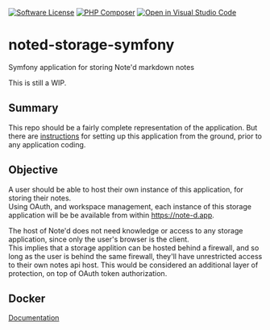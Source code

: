 [![Software License][ico-license]](LICENSE.md)
[![PHP Composer][ico-workflow-php]][link-workflow-php]
[![Open in Visual Studio Code](https://open.vscode.dev/badges/open-in-vscode.svg)](https://open.vscode.dev/organization/repository)

# noted-storage-symfony
Symfony application for storing Note'd markdown notes

This is still a WIP.

## Summary

This repo should be a fairly complete representation of the application. But there are [instructions](docs/App-Setup.md)
for setting up this application from the ground, prior to any application coding.

## Objective

A user should be able to host their own instance of this application, for storing their notes.  
Using OAuth, and workspace management, each instance of this storage application will be be available from within https://note-d.app.

The host of Note'd does not need knowledge or access to any storage application, since only the user's browser is the client.  
This implies that a storage applition can be hosted behind a firewall, and so long as the user is behind the same firewall, they'll have
unrestricted access to their own notes api host. This would be considered an additional layer of protection, on top of OAuth token
authorization.

## Docker

[Documentation](docs/Docker.md)

[ico-license]: https://img.shields.io/github/license/shmolf/noted-storage-symfony?style=flat-square
[ico-workflow-php]: https://github.com/shmolf/noted-storage-symfony/actions/workflows/php-node-release.yml/badge.svg?style=flat-square

[link-author]: https://github.com/shmolf
[link-contributors]: ../../contributors
[link-workflow-php]: https://github.com/shmolf/noted-storage-symfony/actions/workflows/php-node-release.yml
